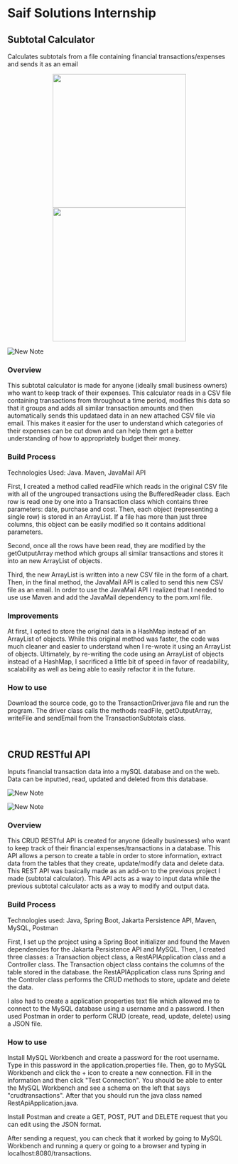 # Saif Solutions Internship

## Subtotal Calculator

Calculates subtotals from a file containing financial transactions/expenses and sends it as an email

<p align="center">
  <img src= "https://user-images.githubusercontent.com/85238036/212371938-7aa764fb-d55d-47e6-bb95-0763257f17ed.jpeg" height = "300" />
  <img src= "https://user-images.githubusercontent.com/85238036/212372106-5c9122d5-2f0e-4663-aca0-9e1774f548a6.jpeg" height = "300"/>
</p>

![New Note](https://user-images.githubusercontent.com/85238036/212373250-f2bd3d59-f025-4a42-877a-176c9bf3de57.jpeg)


### Overview

This subtotal calculator is made for anyone (ideally small business owners) who want to keep track of their expenses. This calculator reads in a CSV file containing transactions from throughout a time period, modifies this data so that it groups and adds all similar transaction amounts and then automatically sends this updataed data in an new attached CSV file via email. This makes it easier for the user to understand which categories of their expenses can be cut down and can help them get a better understanding of how to appropriately budget their money.

### Build Process

Technologies Used: Java. Maven, JavaMail API

First, I created a method called readFile which reads in the original CSV file with all of the ungrouped transactions using the BufferedReader class. Each row is read one by one into a Transaction class which contains three parameters: date, purchase and cost. Then, each object (representing a single row) is stored in an ArrayList. If a file has more than just three columns, this object can be easily modified so it contains additional parameters. 

Second, once all the rows have been read, they are modified by the getOutputArray method which groups all similar transactions and stores it into an new ArrayList of objects. 

Third, the new ArrayList is written into a new CSV file in the form of a chart. Then, in the final method, the JavaMail API is called to send this new CSV file as an email. In order to use the JavaMail API I realized that I needed to use use Maven and add the JavaMail dependency to the pom.xml file. 

### Improvements

At first, I opted to store the original data in a HashMap instead of an ArrayList of objects. While this original method was faster, the code was much cleaner and easier to understand when I re-wrote it using an ArrayList of objects. Ultimately, by re-writing the code using an ArrayList of objects instead of a HashMap, I sacrificed a little bit of speed in favor of readability, scalability as well as being able to easily refactor it in the future.

### How to use

Download the source code, go to the TransactionDriver.java file and run the program. The driver class calls the methods readFile, getOutputArray, writeFile and sendEmail from the TransactionSubtotals class.

<br>

## CRUD RESTful API

Inputs financial transaction data into a mySQL database and on the web. Data can be inputted, read, updated and deleted from this database.

![New Note](https://user-images.githubusercontent.com/85238036/212412499-712bd653-5f89-4cc8-b990-c9a1f64d72b4.jpeg)

![New Note](https://user-images.githubusercontent.com/85238036/212435918-9a4005a4-d1b7-4ca6-8474-f9549c4f1734.jpeg)


### Overview

This CRUD RESTful API is created for anyone (ideally businesses) who want to keep track of their financial expenses/transactions in a database. This API allows a person to create a table in order to store information, extract data from the tables that they create, update/modify data and delete data. This REST API was basically made as an add-on to the previous project I made (subtotal calculator). This API acts as a way to input data while the previous subtotal calculator acts as a way to modify and output data. 

### Build Process

Technologies used: Java, Spring Boot, Jakarta Persistence API, Maven, MySQL, Postman

First, I set up the project using a Spring Boot initializer and found the Maven dependencies for the Jakarta Persistence API and MySQL. Then, I created three classes: a Transaction object class, a RestAPIApplication class and a Controller class. The Transaction object class contains the columns of the table stored in the database. the RestAPIApplication class runs Spring and the Controler class performs the CRUD methods to store, update and delete the data. 

I also had to create a application properties text file which allowed me to connect to the MySQL database using a username and a password. I then used Postman in order to perform CRUD (create, read, update, delete) using a JSON file. 

### How to use

Install MySQL Workbench and create a password for the root username. Type in this password in the application.properties file. Then, go to MySQL Workbench and click the + icon to create a new connection. Fill in the information and then click "Test Connection". You should be able to enter the MySQL Workbench and see a schema on the left that says "crudtransactions". After that you should run the java class named RestApiApplication.java.

Install Postman and create a GET, POST, PUT and DELETE request that you can edit using the JSON format.

After sending a request, you can check that it worked by going to MySQL Workbench and running a query or going to a browser and typing in localhost:8080/transactions. 









